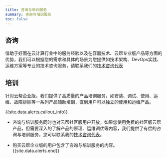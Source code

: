 ```yaml
---
title: 咨询与培训服务
summary: 咨询与培训服务
toc: false
---
```



## 咨询
借助于好雨在云计算行业中的服务经验以及在容器技术、云帮专业版产品等方面的优势，我们可以根据您的需求和具体的场景为您提供如技术架构、DevOps实践、运维方案等专业的技术咨询服务，请联系我们的[技术咨询代表](http://cn.mikecrm.com/iasVD8Q)



## 培训
针对云帮企业版，我们提供了高质量的产品培训服务，如安装、调试、使用、运维、故障排除等一系列产品辅助培训，直到用户可以独立的使用和运维产品。



{{site.data.alerts.callout_info}}
- 咨询与培训服务同时也对云帮社区版用户开放，如果您使用免费的社区版云帮产品，但需要深入的了解产品的原理、运维调优等内容，我们提供了有偿的咨询与培训服务，您可以联系我的[技术咨询代表](http://cn.mikecrm.com/iasVD8Q)。

- 购买云帮企业版的用户包含了咨询与培训服务的内容。
{{site.data.alerts.end}}